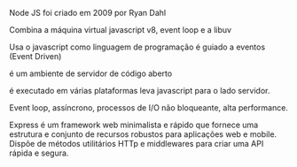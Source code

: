 Node JS foi criado em 2009 por Ryan Dahl

Combina a máquina virtual javascript v8, event loop e a libuv

Usa o javascript como linguagem de programação
é guiado a eventos (Event Driven)

é um ambiente de servidor de código aberto

é executado em várias plataformas
leva javascript para o lado servidor.

Event loop, assíncrono, processos de I/O não bloqueante, alta performance.

Express é um framework web minimalista e rápido que fornece uma estrutura e conjunto de recursos robustos para aplicações web e
mobile.
Dispõe de métodos utilitários HTTp e middlewares para criar uma API rápida e segura. 
